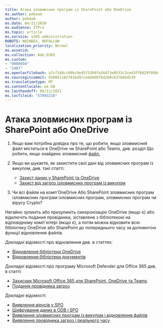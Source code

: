 ```yaml
---
title: Атака зловмисних програм із SharePoint або OneDrive
ms.author: pebaum
author: pebaum
ms.date: 04/21/2020
ms.audience: ITPro
ms.topic: article
ms.service: o365-administration
ROBOTS: NOINDEX, NOFOLLOW
localization_priority: Normal
ms.assetid: ''
ms.collection: Adm_O365
ms.custom:
- "9000650"
- "2487"
ms.openlocfilehash: a7cf2d8cc00bc9e45f33b0fa564f3e0533c2ce43ffb029f950ddeb4ed67b1100
ms.sourcegitcommit: 920051182781bd97ce4d4d6fbd268cb37b84d239
ms.translationtype: MT
ms.contentlocale: uk-UA
ms.lasthandoff: 08/11/2021
ms.locfileid: "57893216"
---
```

# <a name="ransomware-attack-in-sharepoint-or-onedrive"></a>Атака зловмисних програм із SharePoint або OneDrive

1.  Якщо вам потрібна довідка про те, що робити, якщо зловмисний файл міститься в OneDrive чи SharePoint або Teams, див. розділ Що робити, якщо знайдено зловмисний [файл.](https://support.office.com/en-ie/article/what-to-do-when-a-malicious-file-is-found-in-sharepoint-online-onedrive-or-microsoft-teams-01e902ad-a903-4e0f-b093-1e1ac0c37ad2)
2. Якщо ви шукаєте, як захистити свої дані від зловмисних програм із викупом, див. такі статті:
    - [Захист даних у SharePoint та OneDrive](https://docs.microsoft.com/sharepoint/safeguarding-your-data) 
    - [Захист від загроз ізловмисних програм із викупом](https://docs.microsoft.com/windows/security/threat-protection/intelligence/ransomware-malware)    

3.  Чи всі файли на комп'OneDrive Або SharePoint зловмисних програм ізловмисних програм ізловмисних програм, зловмисних програм чи вірусу Crypto? 

Негайно зупиніть або призупиніть синхронізацію OneDrive (якщо є) або відключіть подання провідника, зіставлене з бібліотекою на відповідному комп'ютері (якщо є), а потім можна відновити всю бібліотеку OneDrive або SharePoint до попереднього часу за допомогою функції відновлення файлів. 

Докладні відомості про відновлення див. в статтях:

- [Відновлення бібліотеки OneDrive](https://support.office.com/article/restore-your-onedrive-fa231298-759d-41cf-bcd0-25ac53eb8a150)
- [Відновлення бібліотеки документів](https://support.office.com/article/restore-a-document-library-317791c3-8bd0-4dfd-8254-3ca90883d39a)

Докладні відомості про програму Microsoft Defender для Office 365 див. в статті:
- [Захисник Microsoft Office 365 для SharePoint, OneDrive та Teams](https://docs.microsoft.com/microsoft-365/security/office-365-security/atp-for-spo-odb-and-teams)
- [Подання провідника загроз](https://docs.microsoft.com/microsoft-365/security/office-365-security/threat-explorer-views)

Докладні відомості:

- [Виявлення вірусів у SPO](https://docs.microsoft.com/microsoft-365/security/office-365-security/virus-detection-in-spo)</br>
- [Шифрування даних в ODB і SPO](https://docs.microsoft.com/microsoft-365/compliance/data-encryption-in-odb-and-spo)</br>
- [Виявлення зловмисних програм із викупом і відновлення файлів](https://support.office.com/article/Ransomware-detection-and-recovering-your-files-0d90ec50-6bfd-40f4-acc7-b8c12c73637f)</br>
- [Виявлення провідника загроз і реального часу](https://docs.microsoft.com/microsoft-365/security/office-365-security/threat-explorer-views)